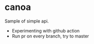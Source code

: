 # canoa

Sample of simple api.

- Experimenting with github action
- Run pr on every branch, try to master

